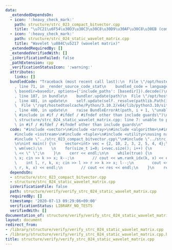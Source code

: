 ```yaml
---
data:
  _extendedDependsOn:
  - icon: ':heavy_check_mark:'
    path: structure/strc_023_compact_bitvector.cpp
    title: "\u7C21\u6F54\u30D3\u30C3\u30C8\u30D9\u30AF\u30C8\u30EB (compact bit vector)"
  - icon: ':heavy_check_mark:'
    path: structure/strc_024_static_wavelet_matrix.cpp
    title: "Wavelet \u884C\u5217 (wavelet matrix)"
  _extendedRequiredBy: []
  _extendedVerifiedWith: []
  _isVerificationFailed: false
  _pathExtension: cpp
  _verificationStatusIcon: ':warning:'
  attributes:
    links: []
  bundledCode: "Traceback (most recent call last):\n  File \"/opt/hostedtoolcache/Python/3.10.2/x64/lib/python3.10/site-packages/onlinejudge_verify/documentation/build.py\"\
    , line 71, in _render_source_code_stat\n    bundled_code = language.bundle(stat.path,\
    \ basedir=basedir, options={'include_paths': [basedir]}).decode()\n  File \"/opt/hostedtoolcache/Python/3.10.2/x64/lib/python3.10/site-packages/onlinejudge_verify/languages/cplusplus.py\"\
    , line 187, in bundle\n    bundler.update(path)\n  File \"/opt/hostedtoolcache/Python/3.10.2/x64/lib/python3.10/site-packages/onlinejudge_verify/languages/cplusplus_bundle.py\"\
    , line 401, in update\n    self.update(self._resolve(pathlib.Path(included), included_from=path))\n\
    \  File \"/opt/hostedtoolcache/Python/3.10.2/x64/lib/python3.10/site-packages/onlinejudge_verify/languages/cplusplus_bundle.py\"\
    , line 400, in update\n    raise BundleErrorAt(path, i + 1, \"unable to process\
    \ #include in #if / #ifdef / #ifndef other than include guards\")\nonlinejudge_verify.languages.cplusplus_bundle.BundleErrorAt:\
    \ structure/strc_024_static_wavelet_matrix.cpp: line 7: unable to process #include\
    \ in #if / #ifdef / #ifndef other than include guards\n"
  code: "#include <vector>\n#include <array>\n#include <algorithm>\n#include <cinttypes>\n\
    #include <iostream>\n#include <tuple>\n#include <utility>\nusing namespace std;\n\
    #include \"../strc_023_compact_bitvector.cpp\"\n#include \"../strc_024_static_wavelet_matrix.cpp\"\
    \n\nint main() {\n    vector<int> vec = {2, 10, 2, 3, 2, 5, 4, 4};\n    WaveletMatrix<4>\
    \ wm(vec);\n    \n    for(size_t i=0; i<vec.size(); i++) {\n        cerr << wm[i]\
    \ << \" \";\n    }\n    cerr << endl;\n\n    while(true) {\n        // int k,\
    \ x; cin >> k >> x; k--;\n        // cout << wm.rank_idx(k, x) << endl;\n    \
    \    int l, r, k, x; cin >> l >> r >> k >> x; l--;\n        cout << wm.select(l,\
    \ r, k, x) << endl;\n        // cout << res << endl;\n    }\n    return 0;\n}\n"
  dependsOn:
  - structure/strc_023_compact_bitvector.cpp
  - structure/strc_024_static_wavelet_matrix.cpp
  isVerificationFile: false
  path: structure/verify/verify_strc_024_static_wavelet_matrix.cpp
  requiredBy: []
  timestamp: '2020-07-13 09:29:06+09:00'
  verificationStatus: LIBRARY_NO_TESTS
  verifiedWith: []
documentation_of: structure/verify/verify_strc_024_static_wavelet_matrix.cpp
layout: document
redirect_from:
- /library/structure/verify/verify_strc_024_static_wavelet_matrix.cpp
- /library/structure/verify/verify_strc_024_static_wavelet_matrix.cpp.html
title: structure/verify/verify_strc_024_static_wavelet_matrix.cpp
---
```

